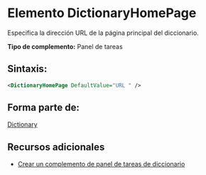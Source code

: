 
# <a name="dictionaryhomepage-element"></a>Elemento DictionaryHomePage
Especifica la dirección URL de la página principal del diccionario.

 **Tipo de complemento:** Panel de tareas


## <a name="syntax:"></a>Sintaxis:


```XML
<DictionaryHomePage DefaultValue="URL " />
```


## <a name="contained-in:"></a>Forma parte de:

[Dictionary](../../reference/manifest/dictionary.md)


## <a name="additional-resources"></a>Recursos adicionales



- [Crear un complemento de panel de tareas de diccionario](../../docs/word/dictionary-task-pane-add-ins.md)
    
